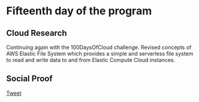  <!--This is a template you can use for quick progress days. It removes a lot of the steps we encourage you to share in the longer template 000-DAY-ARTICLE-LONG-TEMPLATE.MD-->

# Fifteenth day of the program

## Cloud Research

Continuing again with the 100DaysOfCloud challenge. Revised concepts of AWS Elastic File System which provides a simple and serverless file system to read and write data to and from Elastic Compute Cloud instances.

## Social Proof

[Tweet](https://twitter.com/syed2048/status/1385453063964557314)
